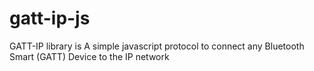 gatt-ip-js
==========

GATT-IP library is A simple javascript protocol to connect any Bluetooth Smart (GATT) Device to the IP network
